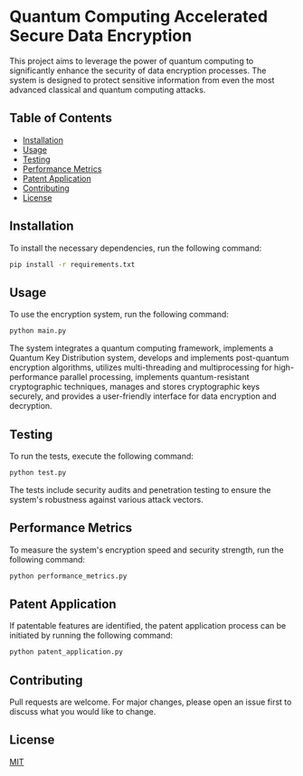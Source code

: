 # Quantum Computing Accelerated Secure Data Encryption

This project aims to leverage the power of quantum computing to significantly enhance the security of data encryption processes. The system is designed to protect sensitive information from even the most advanced classical and quantum computing attacks.

## Table of Contents
- [Installation](#installation)
- [Usage](#usage)
- [Testing](#testing)
- [Performance Metrics](#performance-metrics)
- [Patent Application](#patent-application)
- [Contributing](#contributing)
- [License](#license)

## Installation

To install the necessary dependencies, run the following command:

```bash
pip install -r requirements.txt
```

## Usage

To use the encryption system, run the following command:

```bash
python main.py
```

The system integrates a quantum computing framework, implements a Quantum Key Distribution system, develops and implements post-quantum encryption algorithms, utilizes multi-threading and multiprocessing for high-performance parallel processing, implements quantum-resistant cryptographic techniques, manages and stores cryptographic keys securely, and provides a user-friendly interface for data encryption and decryption.

## Testing

To run the tests, execute the following command:

```bash
python test.py
```

The tests include security audits and penetration testing to ensure the system's robustness against various attack vectors.

## Performance Metrics

To measure the system's encryption speed and security strength, run the following command:

```bash
python performance_metrics.py
```

## Patent Application

If patentable features are identified, the patent application process can be initiated by running the following command:

```bash
python patent_application.py
```

## Contributing

Pull requests are welcome. For major changes, please open an issue first to discuss what you would like to change.

## License

[MIT](https://choosealicense.com/licenses/mit/)
